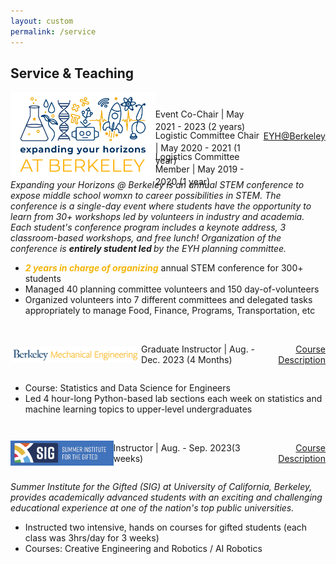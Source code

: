 ```yaml
---
layout: custom
permalink: /service
---
```



## Service & Teaching


<div style="display: flex; align-items: center; justify-content: space-between;">
    <div style="display: flex; align-items: center;">
        <img src="professional/eyh.png" height='140' alt="EYH">
        <div class="prof-head" style="vertical-align:bottom;">
            <p style="height: 15pt;line-height: 15pt;"> Event Co-Chair |<span class="date-head" style="height: 15pt;line-height: 15pt;"> May 2021 - 2023 (2 years) </span> </p>
            <p style="height: 15pt;line-height: 15pt;"> Logistic Committee Chair |<span class="date-head" style="height: 15pt;line-height: 15pt;"> May 2020 - 2021 (1 year) </span> </p>
            <p style="height: 15pt;line-height: 15pt;"> Logistics Committee Member |<span class="date-head" style="height: 15pt;line-height: 15pt;"> May 2019 - 2020 (1 year) </span> <br><br>
            </p>
        </div>
    </div>
    <div style="text-align: right;">
    <span class="date-head" style="text-align:right;"><a href="https://www.ocf.berkeley.edu/~eyh/index.html">EYH@Berkeley</a></span>
    </div>
</div>

<i>
Expanding your Horizons @ Berkeley is an annual STEM conference to expose middle school womxn to career possibilities in STEM. The conference is a single-day event where students have the opportunity to learn from 30+ workshops led by volunteers in industry and academia. Each student's conference program includes a keynote address, 3 classroom-based workshops, and free lunch! Organization of the conference is <b>entirely student led </b>by the EYH planning committee.</i>


- <span style="color:#F3B507;"><b><i>2 years in charge of organizing</i></b></span> annual STEM conference for 300+ students
- Managed 40 planning committee volunteers and 150 day-of-volunteers
- Organized volunteers into 7 different committees and delegated tasks appropriately to manage Food, Finance, Programs, Transportation, etc

<br>
<div style="display: flex; align-items: center; justify-content: space-between;">
    <div style="display: flex; align-items: center;">
        <img src="professional/mec.png" height='25' alt="MEC">
        <div class="prof-head" style="vertical-align:bottom;">
            <p> Graduate Instructor |<span class="date-head"> Aug. - Dec. 2023 (4  Months) </span> </p>
        </div>
    </div>
    <div style="text-align: right;">
    <span class="date-head" style="text-align:right;"><a href="https://classes.berkeley.edu/content/2023-spring-engin-178-001-lec-001">Course Description</a></span>
    </div>
</div>

- Course: Statistics and Data Science for Engineers
- Led 4 hour-long Python-based lab sections each week on statistics and machine learning topics to upper-level undergraduates

<br>
<div style="display: flex; align-items: center; justify-content: space-between;">
    <div style="display: flex; align-items: center;">
        <img src="professional/sig.png" height='40' alt="SIG">
        <div class="prof-head" style="vertical-align:bottom;">
            <p> Instructor |<span class="date-head">  Aug. - Sep. 2023(3 weeks) </span> </p>
        </div>
    </div>
    <div style="text-align: right;">
    <span class="date-head" style="text-align:right;"><a href="https://classes.berkeley.edu/content/2023-spring-engin-178-001-lec-001">Course Description</a></span>
    </div>
</div>

<i> Summer Institute for the Gifted (SIG) at University of California, Berkeley, provides academically advanced students with an exciting and challenging educational experience at one of the nation's top public universities. </i>


- Instructed two intensive, hands on courses for gifted students (each class was 3hrs/day for 3 weeks)
- Courses:  Creative Engineering and Robotics / AI Robotics
